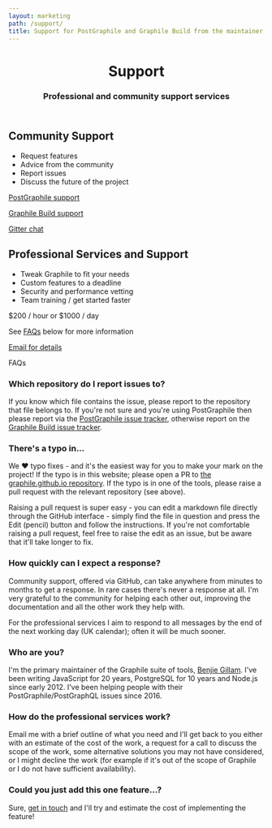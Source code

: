 ```yaml
---
layout: marketing
path: /support/
title: Support for PostGraphile and Graphile Build from the maintainer
---
```


<!-- **************************************** -->


<header class='hero simple'>
<div class='container'>
<div class='row'>
<div class='col-xs-12'>
<div class='hero-block'>

# Support

<h3>
  Professional and community support services
</h3>

</div>
</div>
</div>
</div>
</header>


<!-- **************************************** -->

<section>
<div class='container'>
<div class='row'>

<div class='col-xs-12 col-md-6'>

## Community Support

- Request features
- Advice from the community
- Report issues
- Discuss the future of the project

[PostGraphile support](https://github.com/postgraphql/postgraphql/issues)

[Graphile Build support](https://github.com/graphile/graphile-build/issues)

[Gitter chat](https://gitter.im/postgraphql/postgraphql)


</div>

<div class='col-xs-12 col-md-6'>

## Professional Services and Support

- Tweak Graphile to fit your needs
- Custom features to a deadline
- Security and performance vetting
- Team training / get started faster

$200 / hour or $1000 / day

See [FAQs](/support/#faqs) below for more information


<a class="button--outline" href="mailto:benjie@graphile.org?subject=Graphile%20Custom%20Work%20or%20Support">Email for details</a>

</div>

</div>
</div>
</section>

<!-- **************************************** -->

<section>
<div class='container'>

<div class='f5 ttu fw6 mt0 mb3 bb pb2'>
FAQs
</div>

<div class='row'>
<div class='col-xs-12 col-md-6'>

### Which repository do I report issues to?

If you know which file contains the issue, please report to the repository that
file belongs to.  If you're not sure and you're using PostGraphile then please
report via the [PostGraphile issue
tracker](https://github.com/postgraphql/postgraphql/issues), otherwise report
on the [Graphile Build issue
tracker](https://github.com/graphile/graphile-build/issues).

### There's a typo in...

We ❤️  typo fixes - and it's the easiest way for you to make your mark on the
project!  If the typo is in this website; please open a PR to [the graphile.github.io
repository](https://github.com/graphile/graphile.github.io). If the typo is in
one of the tools, please raise a pull request with the relevant repository (see
above).

Raising a pull request is super easy - you can edit a markdown file directly
through the GitHub interface - simply find the file in question and press the
Edit (pencil) button and follow the instructions.  If you're not comfortable
raising a pull request, feel free to raise the edit as an issue, but be aware
that it'll take longer to fix.

### How quickly can I expect a response?

Community support, offered via GitHub, can take anywhere from minutes to months
to get a response. In rare cases there's never a response at all. I'm very
grateful to the community for helping each other out, improving the
documentation and all the other work they help with.

For the professional services I aim to respond to all messages by the end of
the next working day (UK calendar); often it will be much sooner.

</div>
<div class='col-xs-12 col-md-6'>

### Who are you?

I'm the primary maintainer of the Graphile suite of tools, [Benjie
Gillam](https://github.com/benjie). I've been writing JavaScript for 20 years,
PostgreSQL for 10 years and Node.js since early 2012. I've been helping people
with their PostGraphile/PostGraphQL issues since 2016.


### How do the professional services work?

Email me with a brief outline of what you need and I'll get back to you either
with an estimate of the cost of the work, a request for a call to discuss the
scope of the work, some alternative solutions you may not have considered, or
I might decline the work (for example if it's out of the scope of Graphile or
I do not have sufficient availability).


### Could you just add this one feature...?

Sure, [get in
touch](mailto:benjie@graphile.org?subject=Graphile%20Custom%20Work%20or%20Support)
and I'll try and estimate the cost of implementing the feature!


</div>
</div>

</div>
</section>

<!-- **************************************** -->
